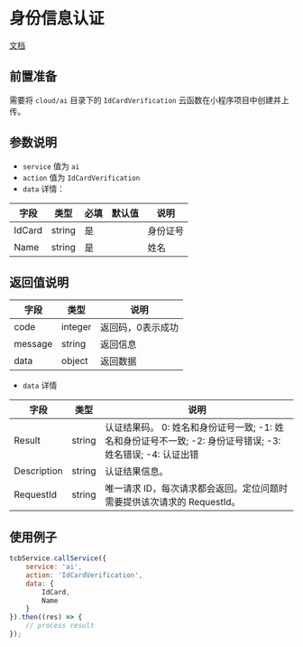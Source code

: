 # 身份信息认证

[文档](https://cloud.tencent.com/document/api/1007/33188)

## 前置准备

需要将 `cloud/ai` 目录下的 `IdCardVerification` 云函数在小程序项目中创建并上传。

## 参数说明

* `service` 值为 `ai`
* `action` 值为 `IdCardVerification`
* `data` 详情：

| 字段 | 类型 | 必填 | 默认值 | 说明
| --- | --- | --- | --- | ---
| IdCard | string | 是 | | 身份证号
| Name | string | 是 | | 姓名

## 返回值说明

 字段 | 类型 | 说明
| --- | --- | ---
| code | integer | 返回码，0表示成功
| message | string | 返回信息
| data | object | 返回数据

* `data` 详情

 字段 | 类型 | 说明
| --- | --- | ---
| Result | string | 认证结果码。 0: 姓名和身份证号一致; -1: 姓名和身份证号不一致; -2: 身份证号错误; -3: 姓名错误; -4: 认证出错
| Description | string | 认证结果信息。
| RequestId | string | 唯一请求 ID，每次请求都会返回。定位问题时需要提供该次请求的 RequestId。


## 使用例子

```js
tcbService.callService({
    service: 'ai',
    action: 'IdCardVerification',
    data: {
        IdCard,
        Name
    }
}).then((res) => {
    // process result
});
```